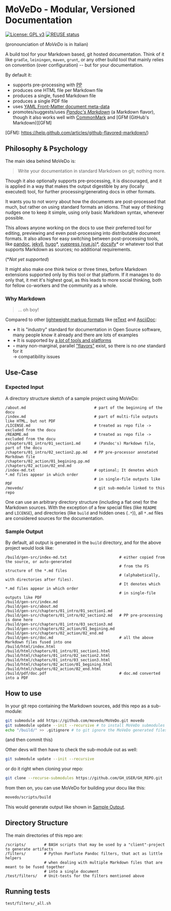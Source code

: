 <!--
SPDX-FileCopyrightText: 2021 Robin Vobruba <hoijui.quaero@gmail.com>

SPDX-License-Identifier: CC0-1.0
-->

# MoVeDo - Modular, Versioned Documentation

[![License: GPL v3](
    https://img.shields.io/badge/License-GPLv3-blue.svg)](
    https://www.gnu.org/licenses/gpl-3.0)
[![REUSE status](
    https://api.reuse.software/badge/github.com/movedo/MoVeDo)](
    https://api.reuse.software/info/github.com/movedo/MoVeDo)

(pronounciation of *MoVeDo* is in Italian)

A build tool for your Markdown based, git hosted documentation.
Think of it like `gradle`, `leiningen`, `maven`, `grunt`,
or any other build tool that mainly relies on convention
(over configuration) -- but for your documentation.

By default it:

* supports pre-processing with [PP][PP]
* produces one HTML file per Markdown file
* produces a single, fused Markdown file
* produces a single PDF file
* uses [YAML Front-Matter document meta-data][YFM]
* promotes/suggests/uses [*Pandoc's Markdown*][PANDOC-MD] (a Markdown flavor),
  though it also works well with [CommonMark][COMMON-MARK]
  and [GFM (GitHub's Markdown)][GFM]

[PP]: https://github.com/CDSoft/pp
[YFM]: https://assemble.io/docs/YAML-front-matter.html
[PANDOC-MD]: https://pandoc.org/MANUAL.html#pandocs-markdown
[COMMON-MARK]: https://commonmark.org
[GFM]: https://help.github.com/articles/github-flavored-markdown/)

## Philosophy & Psychology

The main idea behind MoVeDo is:

> Write your documentation in standard Markdown on git;
> nothing more.

Though it also optionally supports pre-processing,
it is discouraged, and it is applied in a way
that makes the output digestible by any (locally executed) tool,
for further processing/generating docs in other formats.

It wants you to not worry about how the documents are post-processed that much,
but rather on using standard formats an idioms.
That way of thinking nudges one to keep it simple,
using only basic Markdown syntax, whenever possible.

This allows anyone working on the docs
to use their preferred tool for editing, previewing
and even post-processing into distributable document formats.
It also allows for easy switching between post-processing tools,
like [pandoc](https://pandoc.org),
[jekyll](https://jekyllrb.com),
[hugo](https://gohugo.io)\*,
[vuepress (vue.js)](https://vuepress.vuejs.org)\*,
[docsify](https://docsify.js.org/)\*
or whatever tool that supports Markdown as sources;
no additional requirements.

(\*_Not yet supported_)

It might also make one think twice or three times,
before Markdown extensions supported only by this tool or that platform.
If it manages to do only that, it met it's highest goal,
as this leads to more social thinking,
both for fellow co-workers and the community as a whole.

### Why Markdown

> ... oh boy!

Compared to other [lightweight markup formats](
    https://en.wikipedia.org/wiki/Lightweight_markup_language)
like [reText](https://github.com/retext-project/retext)
and [AsciiDoc](https://asciidoc.org):

* **\+** It is "industry" standard for documentation in Open Source software,
  many people know it already and there are lots of examples
* **\+** It is supported by [a *lot* of tools and platforms](
  https://www.markdownguide.org/tools/)
* **\-** many non-marginal, parallel ["flavors"](
  https://github.com/commonmark/commonmark-spec/wiki/markdown-flavors)
  exist, so there is no *one* standard for it \
  -> compatibility issues

## Use-Case

### Expected Input

A directory structure sketch of a sample project using MoVeDo:

```
/about.md                              # part of the beginning of the docu
/index.md                              # part of multi-file outputs like HTML, but not PDF
/LICENSE.md                            # treated as repo file -> excluded from the docu
/README.md                             # treated as repo file -> excluded from the docu
/chapters/01_intro/01_section1.md      # (Pandoc's) Markdown file, part of the docu
/chapters/01_intro/02_section2.pp.md   # PP pre-processor annotated Markdown file
/chapters/02_action/01_begining.pp.md
/chapters/02_action/02_end.md
/index-md.txt                          # optional; It denotes which *.md files appear in which order
                                       # in single-file outputs like PDF
/movedo/                               # git sub-module linked to this repo
```

One can use an arbitrary directory structure (including a flat one)
for the Markdown sources.
With the exception of a few special files (like `README` and `LICENSE`),
and directories (like `build` and hidden ones (`.*`)),
all `*.md` files are considered sources for the documentation.

### Sample Output

By default, all output is generated in the `build` directory,
and for the above project would look like:

```
/build/gen-src/index-md.txt                       # either copied from the source, or auto-generated
                                                  # from the FS structure of the *.md files
                                                  # (alphabetically, with directories after files).
                                                  # It denotes which *.md files appear in which order
                                                  # in single-file outputs like PDF
/build/gen-src/index.md
/build/gen-src/about.md
/build/gen-src/chapters/01_intro/01_section1.md
/build/gen-src/chapters/01_intro/02_section2.md   # PP pre-processing is done here
/build/gen-src/chapters/01_intro/03_section3.md
/build/gen-src/chapters/02_action/01_begining.md
/build/gen-src/chapters/02_action/02_end.md
/build/gen-src/doc.md                             # all the above Markdown files fused into one
/build/html/index.html
/build/html/chapters/01_intro/01_section1.html
/build/html/chapters/01_intro/02_section2.html
/build/html/chapters/01_intro/03_section3.html
/build/html/chapters/02_action/01_begining.html
/build/html/chapters/02_action/02_end.html
/build/pdf/doc.pdf                                # doc.md converted into a PDF
```

## How to use

In your git repo containing the Markdown sources, add this repo as a sub-module:

```bash
git submodule add https://github.com/movedo/MoVeDo.git movedo
git submodule update --init --recursive # to install MoVeDo submodules
echo "/build/" >> .gitignore # to git ignore the MoVeDo generated files
```

(and then commit this)

Other devs will then have to check the sub-module out as well:

```bash
git submodule update --init --recursive
```

or do it right when cloning your repo:

```bash
git clone --recurse-submodules https://github.com/GH_USER/GH_REPO.git
```

from then on, you can use MoVeDo for building your docu like this:

```bash
movedo/scripts/build
```

This would generate output like shown in [Sample Output](#sample-output).

## Directory Structure

The main directories of this repo are:

```
/scripts/        # BASH scripts that may be used by a "client"-project to generate artifacts
/filters/        # Python Panflute Pandoc filters, that act as little helpers
                 # when dealing with multiple Markdown files that are meant to be fused together
                 # into a single document
/test/filters/   # Unit-tests for the filters mentioned above
```

## Running tests

```bash
test/filters/_all.sh
```

